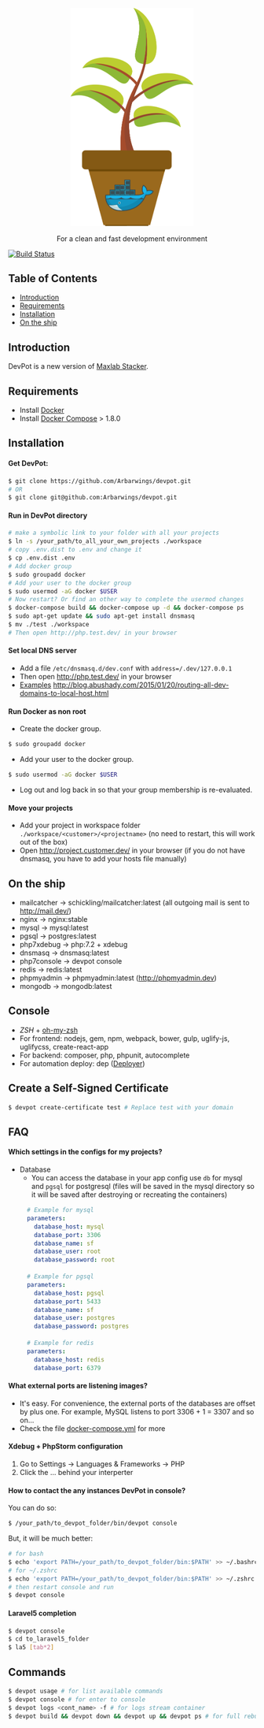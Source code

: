 <p align="center">
  <a href="https://github.com/Arbarwings/devpot">
    <img alt="DevPot" title="DevPot" src="logo.svg" width="250">
  </a>
</p>

<p align="center">
  For a clean and fast development environment
</p>


[![Build Status](https://travis-ci.org/Arbarwings/devpot.svg?branch=master)](https://travis-ci.org/Arbarwings/devpot)

## Table of Contents

- [Introduction](#introduction)
- [Requirements](#requirements)
- [Installation](#installation)
- [On the ship](#Ontheship)

## Introduction
DevPot is a new version of [Maxlab Stacker](https://github.com/Maxlab/stacker). 

## Requirements
- Install [Docker](https://docs.docker.com/)
- Install [Docker Compose](https://docs.docker.com/compose/install/) > 1.8.0

## Installation

#### Get DevPot: 
```sh
$ git clone https://github.com/Arbarwings/devpot.git
# OR
$ git clone git@github.com:Arbarwings/devpot.git
```

#### Run in DevPot directory 
```sh 
# make a symbolic link to your folder with all your projects 
$ ln -s /your_path/to_all_your_own_projects ./workspace
# copy .env.dist to .env and change it
$ cp .env.dist .env
# Add docker group
$ sudo groupadd docker
# Add your user to the docker group
$ sudo usermod -aG docker $USER
# Now restart? Or find an other way to complete the usermod changes
$ docker-compose build && docker-compose up -d && docker-compose ps
$ sudo apt-get update && sudo apt-get install dnsmasq
$ mv ./test ./workspace
# Then open http://php.test.dev/ in your browser
```

#### Set local DNS server

- Add a file `/etc/dnsmasq.d/dev.conf` with `address=/.dev/127.0.0.1`  
- Then open http://php.test.dev/ in your browser
- [Examples](https://youtu.be/42BemUfK5-4)
http://blog.abushady.com/2015/01/20/routing-all-dev-domains-to-local-host.html

#### Run Docker as non root
- Create the docker group.
```sh
$ sudo groupadd docker
```
- Add your user to the docker group.
```sh
$ sudo usermod -aG docker $USER
```
- Log out and log back in so that your group membership is re-evaluated.

#### Move your projects
- Add your project in workspace folder `./workspace/<customer>/<projectname>` (no need to restart, this will work out of the box)
- Open http://project.customer.dev/ in your browser (if you do not have dnsmasq, you have to add your hosts file manually)

## On the ship
- mailcatcher   -> schickling/mailcatcher:latest (all outgoing mail is sent to http://mail.dev/)
- nginx         -> nginx:stable
- mysql         -> mysql:latest
- pgsql         -> postgres:latest   
- php7xdebug    -> php:7.2 + xdebug
- dnsmasq  ->  dnsmasq:latest
- php7console   -> devpot console
- redis         -> redis:latest
- phpmyadmin    -> phpmyadmin:latest (http://phpmyadmin.dev)
- mongodb       -> mongodb:latest

## Console
- *ZSH* + [oh-my-zsh](http://ohmyz.sh/)
- For frontend: nodejs, gem, npm, webpack, bower, gulp, uglify-js, uglifycss, create-react-app
- For backend: composer, php, phpunit, autocomplete
- For automation deploy: dep ([Deployer](http://deployer.org/))

## Create a Self-Signed Certificate
```sh
$ devpot create-certificate test # Replace test with your domain
```

## FAQ

#### Which settings in the configs for my projects?
- Database
    - You can access the database in your app config use `db` for mysql and `pgsql` for postgresql
        (files will be saved in the mysql directory so it will be saved after destroying or recreating the containers)
    ```yaml
      # Example for mysql
      parameters:
        database_host: mysql
        database_port: 3306
        database_name: sf
        database_user: root
        database_password: root

      # Example for pgsql
      parameters:
        database_host: pgsql
        database_port: 5433
        database_name: sf
        database_user: postgres
        database_password: postgres
      
      # Example for redis
      parameters:
        database_host: redis
        database_port: 6379
    ```

#### What external ports are listening images?
- It's easy. For convenience, the external ports of the databases are offset by plus one. 
    For example, MySQL listens to port 3306 + 1 = 3307 and so on...
- Check the file [docker-compose.yml](/docker-compose.yml) for more 

#### Xdebug + PhpStorm configuration 
1. Go to Settings -> Languages & Frameworks -> PHP
2. Click the ... behind your interperter

#### How to contact the any instances DevPot in console?
You can do so:
```sh 
$ /your_path/to_devpot_folder/bin/devpot console
```
But, it will be much better:
```sh
# for bash
$ echo 'export PATH=/your_path/to_devpot_folder/bin:$PATH' >> ~/.bashrc && source ~/.bashrc 
# for ~/.zshrc
$ echo 'export PATH=/your_path/to_devpot_folder/bin:$PATH' >> ~/.zshrc && source ~/.zshrc
# then restart console and run
$ devpot console
```

#### Laravel5 completion
```sh
$ devpot console
$ cd to_laravel5_folder
$ la5 [tab*2]
```

## Commands
```sh
$ devpot usage # for list available commands
$ devpot console # for enter to console
$ devpot logs <cont_name> -f # for logs stream container
$ devpot build && devpot down && devpot up && devpot ps # for full rebuild
```
